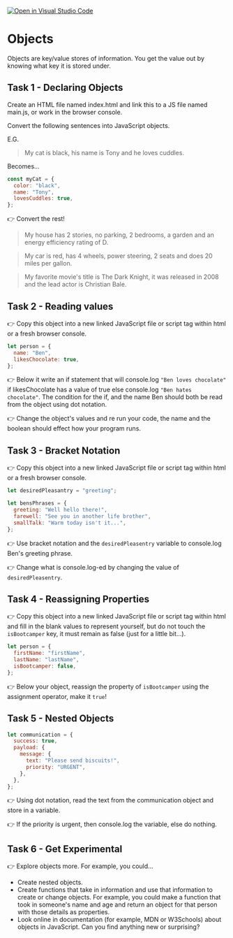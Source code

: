 [![Open in Visual Studio Code](https://classroom.github.com/assets/open-in-vscode-f059dc9a6f8d3a56e377f745f24479a46679e63a5d9fe6f495e02850cd0d8118.svg)](https://classroom.github.com/online_ide?assignment_repo_id=6385937&assignment_repo_type=AssignmentRepo)
# Objects

Objects are key/value stores of information. You get the value out by knowing what key it is stored under.

## Task 1 - Declaring Objects

Create an HTML file named index.html and link this to a JS file named main.js, or work in the browser console.

Convert the following sentences into JavaScript objects.

E.G.

> My cat is black, his name is Tony and he loves cuddles.

Becomes...

```js
const myCat = {
  color: "black",
  name: "Tony",
  lovesCuddles: true,
};
```

👉 Convert the rest!

> My house has 2 stories, no parking, 2 bedrooms, a garden and an energy efficiency rating of D.

> My car is red, has 4 wheels, power steering, 2 seats and does 20 miles per gallon.

> My favorite movie's title is The Dark Knight, it was released in 2008 and the lead actor is Christian Bale.

## Task 2 - Reading values

👉 Copy this object into a new linked JavaScript file or script tag within html or a fresh browser console.

```js
let person = {
  name: "Ben",
  likesChocolate: true,
};
```

👉 Below it write an if statement that will console.log `"Ben loves chocolate"` if likesChocolate has a value of true else console.log `"Ben hates chocolate"`. The condition for the if, and the name Ben should both be read from the object using dot notation.

👉 Change the object's values and re run your code, the name and the boolean should effect how your program runs.

## Task 3 - Bracket Notation

👉 Copy this object into a new linked JavaScript file or script tag within html or a fresh browser console.

```js
let desiredPleasantry = "greeting";

let bensPhrases = {
  greeting: "Well hello there!",
  farewell: "See you in another life brother",
  smallTalk: "Warm today isn't it...",
};
```

👉 Use bracket notation and the `desiredPleasentry` variable to console.log Ben's greeting phrase.

👉 Change what is console.log-ed by changing the value of `desiredPleasentry`.

## Task 4 - Reassigning Properties

👉 Copy this object into a new linked JavaScript file or script tag within html and fill in the blank values to represent yourself, but do not touch the `isBootcamper` key, it must remain as false (just for a little bit...).

```js
let person = {
  firstName: "firstName",
  lastName: "lastName",
  isBootcamper: false,
};
```

👉 Below your object, reassign the property of `isBootcamper` using the assignment operator, make it `true`!

## Task 5 - Nested Objects

```js
let communication = {
  success: true,
  payload: {
    message: {
      text: "Please send biscuits!",
      priority: "URGENT",
    },
  },
};
```

👉 Using dot notation, read the text from the communication object and store in a variable.

👉 If the priority is urgent, then console.log the variable, else do nothing.

## Task 6 - Get Experimental

👉 Explore objects more. For example, you could...

- Create nested objects.
- Create functions that take in information and use that information to create or change objects. For example, you could make a function that took in someone's name and age and return an object for that person with those details as properties.
- Look online in documentation (for example, MDN or W3Schools) about objects in JavaScript. Can you find anything new or surprising?
